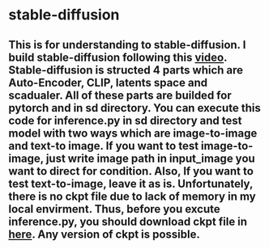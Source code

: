 # stable-diffusion
## This is for understanding to stable-diffusion. I build stable-diffusion following  this [video](https://www.youtube.com/watch?v=ZBKpAp_6TGI). Stable-diffusion is structed 4 parts which are Auto-Encoder, CLIP, latents space and scadualer. All of these parts are builded for pytorch and in sd directory. You can execute this code for inference.py in sd directory and test model with two ways which are image-to-image and text-to image. If you want to test image-to-image, just write image path in input_image you want to direct for condition. Also, If you want to test text-to-image, leave it as is. Unfortunately, there is no ckpt file due to lack of memory in my local envirment. Thus, before you excute inference.py, you should download ckpt file in [here](https://huggingface.co/runwayml/stable-diffusion-v1-5/tree/main). Any version of ckpt is possible.



